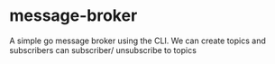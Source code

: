 # message-broker
A simple go message broker using the CLI. We can create topics and subscribers can subscriber/ unsubscribe to topics
